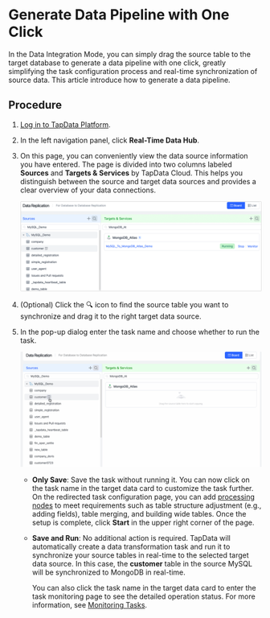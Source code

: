 # Generate Data Pipeline with One Click



In the Data Integration Mode, you can simply drag the source table to the target database to generate a data pipeline with one click, greatly simplifying the task configuration process and real-time synchronization of source data. This article introduce how to generate a data pipeline.

## Procedure

1. [Log in to TapData Platform](../../log-in.md).

2. In the left navigation panel, click **Real-Time Data Hub**.

3. On this page, you can conveniently view the data source information you have entered. The page is divided into two columns labeled **Sources** and **Targets & Services** by TapData Cloud. This helps you distinguish between the source and target data sources and provides a clear overview of your data connections.

   ![Data Integration Mode Page](../../../images/view_etl_dashboard.png)

4. (Optional) Click the 🔍 icon to find the source table you want to synchronize and drag it to the right target data source.

5. In the pop-up dialog enter the task name and choose whether to run the task.

   ![Create Task](../../../images/create_etl_task.gif)

   - **Only Save**: Save the task without running it. You can now click on the task name in the target data card to customize the task further. On the redirected task configuration page, you can add [processing nodes](../../data-development/process-node.md) to meet requirements such as table structure adjustment (e.g., adding fields), table merging, and building wide tables. Once the setup is complete, click **Start** in the upper right corner of the page.

   - **Save and Run**: No additional action is required. TapData will automatically create a data transformation task and run it to synchronize your source tables in real-time to the selected target data source. In this case, the **customer** table in the source MySQL will be synchronized to MongoDB in real-time.

      You can also click the task name in the target data card to enter the task monitoring page to see the detailed operation status. For more information, see [Monitoring Tasks](../../data-development/monitor-task.md).

